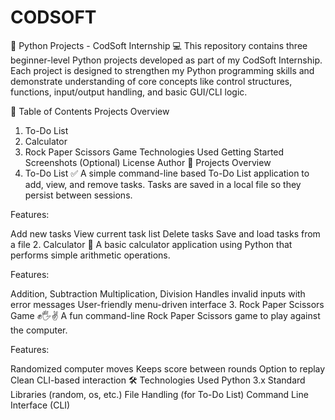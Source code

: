 # CODSOFT

🐍 Python Projects - CodSoft Internship 💻
This repository contains three beginner-level Python projects developed as part of my CodSoft Internship. Each project is designed to strengthen my Python programming skills and demonstrate understanding of core concepts like control structures, functions, input/output handling, and basic GUI/CLI logic.

🔗 Table of Contents
Projects Overview
1. To-Do List
2. Calculator
3. Rock Paper Scissors Game
Technologies Used
Getting Started
Screenshots (Optional)
License
Author
📌 Projects Overview
1. To-Do List ✅
A simple command-line based To-Do List application to add, view, and remove tasks. Tasks are saved in a local file so they persist between sessions.

Features:

Add new tasks
View current task list
Delete tasks
Save and load tasks from a file
2. Calculator 🧮
A basic calculator application using Python that performs simple arithmetic operations.

Features:

Addition, Subtraction
Multiplication, Division
Handles invalid inputs with error messages
User-friendly menu-driven interface
3. Rock Paper Scissors Game ✊🖐✌️
A fun command-line Rock Paper Scissors game to play against the computer.

Features:

Randomized computer moves
Keeps score between rounds
Option to replay
Clean CLI-based interaction
🛠 Technologies Used
Python 3.x
Standard Libraries (random, os, etc.)
File Handling (for To-Do List)
Command Line Interface (CLI)
